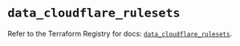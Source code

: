 # `data_cloudflare_rulesets`

Refer to the Terraform Registry for docs: [`data_cloudflare_rulesets`](https://registry.terraform.io/providers/cloudflare/cloudflare/4.46.0/docs/data-sources/rulesets).
